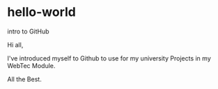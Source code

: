 # hello-world
intro to GitHub

Hi all,

I've introduced myself to Github to use for my university Projects in my WebTec Module.

All the Best.
